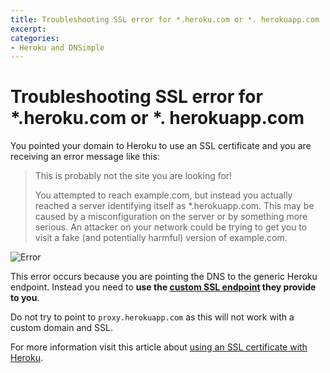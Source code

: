 ```yaml
---
title: Troubleshooting SSL error for *.heroku.com or *. herokuapp.com
excerpt: 
categories:
- Heroku and DNSimple
---
```


# Troubleshooting SSL error for *.heroku.com or *. herokuapp.com

You pointed your domain to Heroku to use an SSL certificate and you are receiving an error message like this:

> This is probably not the site you are looking for!
>
> You attempted to reach example.com, but instead you actually reached a server identifying itself as *.herokuapp.com. This may be caused by a misconfiguration on the server or by something more serious. An attacker on your network could be trying to get you to visit a fake (and potentially harmful) version of example.com.

![Error](http://f.cl.ly/items/2Q1V0g1x3D0f2U2h282G/dnsimple-heroku-ssl-error.png)

This error occurs because you are pointing the DNS to the generic Heroku endpoint. Instead you need to **use the [custom SSL endpoint](https://devcenter.heroku.com/articles/ssl-endpoint) they provide to you**.

Do not try to point to `proxy.herokuapp.com` as this will not work with a custom domain and SSL.

For more information visit this article about [using an SSL certificate with Heroku](http://support.dnsimple.biz/articles/ssl-certificate-with-heroku).
